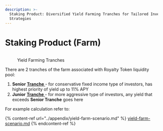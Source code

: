 ```yaml
---
description: >-
  Staking Product: Diversified Yield Farming Tranches for Tailored Investment
  Strategies
---
```


# Staking Product (Farm)

<figure><img src="../.gitbook/assets/Screenshot 2025-02-11 at 10.03.17 AM.png" alt=""><figcaption><p>Yield Farming Tranches</p></figcaption></figure>

There are 2 tranches of the farm associated with Royalty Token liquidity pool:

1. **Senior** [**Tranche** ](<../README (2).md#tranche>)- for conservative fixed income type of investors, has highest priority of yield up to 11% APY
2. **Junior** [**Tranche** ](<../README (2).md#tranche>)- for more aggressive type of investors, any yield that exceeds **Senior Tranche** goes here

For example calculation refer to:

{% content-ref url="../appendix/yield-farm-scenario.md" %}
[yield-farm-scenario.md](../appendix/yield-farm-scenario.md)
{% endcontent-ref %}
